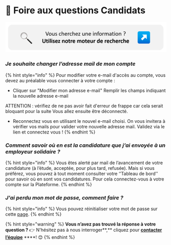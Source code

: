 # 🔎 Foire aux questions Candidats

![](.gitbook/assets/picmoteur.png)

### _Je souhaite changer l’adresse mail de mon compte_

{% hint style="info" %}
Pour modifier votre e-mail d'accès au compte, vous devez au préalable vous connecter à votre compte : 

* Cliquer sur "Modifier mon adresse e-mail" Remplir les champs indiquant la nouvelle adresse e-mail 

ATTENTION : vérifiez de ne pas avoir fait d'erreur de frappe car cela serait bloquant pour la suite Vous allez ensuite être déconnecté. 

* Reconnectez vous en utilisant le nouvel e-mail choisi. On vous invitera à vérifier vos mails pour valider votre nouvelle adresse mail. Validez via le lien et connectez vous !
{% endhint %}

### _**Comment savoir où en est la candidature que j’ai envoyée à un employeur solidaire ?**_

{% hint style="info" %}
Vous êtes alerté par mail de l’avancement de votre candidature \(à l’étude, acceptée, pour plus tard, refusée\). Mais si vous préférez, vous pouvez à tout moment consulter votre ‘’Tableau de bord’’ pour savoir où en sont vos candidatures. Pour cela connectez-vous à votre compte sur la Plateforme.
{% endhint %}

### _J'ai perdu mon mot de passe, comment faire ?_

{% hint style="info" %}
Vous pouvez réinitialiser votre mot de passe sur cette [page](https://inclusion.beta.gouv.fr/accounts/password/reset/).
{% endhint %}

{% hint style="warning" %}
**Vous n’avez pas trouvé la réponse à votre question ?** 👉 N'hésitez pas à nous interroger**,** cliquez pour [**contacter l’équipe**](mailto:assistance@inclusion.beta.gouv.fr) ****!  😊 
{% endhint %}


